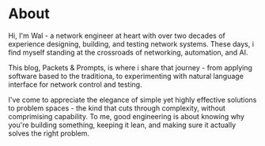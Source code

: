 # About
Hi, I'm Wal - a network engineer at heart with over two decades of experience designing, building, and testing network systems. These days, i find myself standing at the crossroads of networking, automation, and AI.

This blog, Packets & Prompts, is where i share that journey - from applying software based to the traditiona, to experimenting with natural language interface for network control and testing.

I've come to appreciate the elegance of simple yet highly effective solutions to problem spaces - the kind that cuts through complexity, without comprimising capability. To me, good engineering is about knowing why you're building something, keeping it lean, and making sure it actually solves the right problem.
